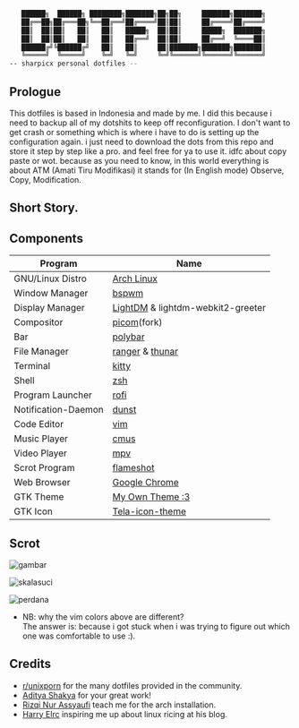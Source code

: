 ```sh
   ██████╗  ██████╗ ████████╗███████╗██╗██╗     ███████╗███████╗
   ██╔══██╗██╔═══██╗╚══██╔══╝██╔════╝██║██║     ██╔════╝██╔════╝
   ██║  ██║██║   ██║   ██║   █████╗  ██║██║     █████╗  ███████╗
   ██║  ██║██║   ██║   ██║   ██╔══╝  ██║██║     ██╔══╝  ╚════██║
   ██████╔╝╚██████╔╝   ██║   ██║     ██║███████╗███████╗███████║
   ╚═════╝  ╚═════╝    ╚═╝   ╚═╝     ╚═╝╚══════╝╚══════╝╚══════╝
-- sharpicx personal dotfiles --

```
## Prologue
This dotfiles is based in Indonesia and made by me. I did this because i need to backup all of my dotshits to keep off reconfiguration. I don't want to get crash or something which is where i have to do is setting up the configuration again. i just need to download the dots from this repo and store it step by step like a pro. and feel free for ya to use it. idfc about copy paste or wot. because as you need to know, in this world everything is about ATM (Amati Tiru Modifikasi) it stands for (In English mode) Observe, Copy, Modification.

## Short Story.

## Components
|Program|Name|
|---|---|
|GNU/Linux Distro|[Arch Linux](https://archlinux.org)|
|Window Manager|[bspwm](https://github.com/baskerville/bspwm)|
|Display Manager|[LightDM](https://archlinux.org/packages/?name=lightdm) & lightdm-webkit2-greeter|
|Compositor|[picom](https://github.com/jonaburg/picom)(fork)|
|Bar|[polybar](https://github.com/polybar/polybar)|
|File Manager|[ranger](https://github.com/ranger/ranger) & [thunar](https://archlinux.org/packages/?name=thunar)|
|Terminal|[kitty](https://github.com/kovidgoyal/kitty)|
|Shell|[zsh](https://github.com/zsh-users/zsh)|
|Program Launcher|[rofi](https://github.com/davatorium/rofi)|
|Notification-Daemon|[dunst](https://github.com/dunst-project/dunst)|
|Code Editor|[vim](https://github.com/vim/vim)|
|Music Player|[cmus](https://github.com/cmus/cmus)|
|Video Player|[mpv](https://github.com/mpv-player/mpv)|
|Scrot Program|[flameshot](https://github.com/flameshot-org/flameshot)|
|Web Browser|[Google Chrome](https://aur.archlinux.org/packages/google-chrome/)|
|GTK Theme|[My Own Theme :3](https://github.com/sharpicx/dotfiles/tree/main/.theme)|
|GTK Icon|[Tela-icon-theme](https://www.pling.com/p/1279924)|

## Scrot
![gambar](https://i.postimg.cc/X3yV2rWf/image.png)

![skalasuci](https://imgshare.io/images/2021/11/20/2021-11-20_21-09_1.png)

![perdana](https://imgshare.io/images/2021/11/20/2021-11-20_21-09_2.png)

* NB: why the vim colors above are different?<br/>
The answer is: because i got stuck when i was trying to figure out which one was comfortable to use :).

## Credits
* [r/unixporn](https://reddit.com/r/unixporn) for the many dotfiles provided in the community.
* [Aditya Shakya](https://github.com/adi1090x) for your great work!
* [Rizqi Nur Assyaufi](https://github.com/bandithijo) teach me for the arch installation.
* [Harry Elrc](https://github.com/owl4ce) inspiring me up about linux ricing at his blog.
